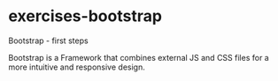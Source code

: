 # exercises-bootstrap
Bootstrap - first steps

Bootstrap is a Framework that combines external JS and CSS files for a more intuitive and responsive design.
